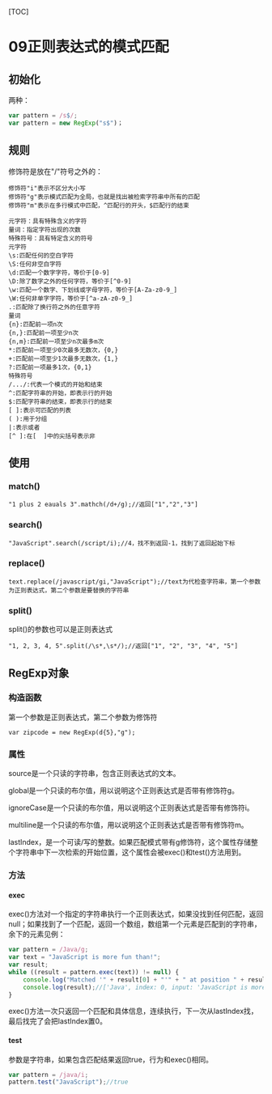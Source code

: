 [TOC]

# 09正则表达式的模式匹配

## 初始化

两种：

```js
var pattern = /s$/;
var pattern = new RegExp("s$")；
```

## 规则

修饰符是放在"/"符号之外的：

```
修饰符"i"表示不区分大小写
修饰符"g"表示模式匹配为全局，也就是找出被检索字符串中所有的匹配
修饰符"m"表示在多行模式中匹配，^匹配行的开头，$匹配行的结束
```

```
元字符：具有特殊含义的字符
量词：指定字符出现的次数
特殊符号：具有特定含义的符号
元字符
\s:匹配任何的空白字符
\S:任何非空白字符
\d:匹配一个数字字符，等价于[0-9]
\D:除了数字之外的任何字符，等价于[^0-9]
\w:匹配一个数字、下划线或字母字符，等价于[A-Za-z0-9_]
\W:任何非单字字符，等价于[^a-zA-z0-9_]
.:匹配除了换行符之外的任意字符
量词
{n}:匹配前一项n次
{n,}:匹配前一项至少n次
{n,m}:匹配前一项至少n次最多m次
*:匹配前一项至少0次最多无数次，{0,}
+:匹配前一项至少1次最多无数次，{1,}
?:匹配前一项最多1次，{0,1}
特殊符号
/.../:代表一个模式的开始和结束
^:匹配字符串的开始，即表示行的开始
$:匹配字符串的结束，即表示行的结束
[ ]:表示可匹配的列表
( ):用于分组
|:表示或者
[^ ]:在[  ]中的尖括号表示非
```

## 使用

### match()

`"1 plus 2 eauals 3".mathch(/d+/g);//返回["1","2","3"]`

### search()

`"JavaScript".search(/script/i);//4，找不到返回-1，找到了返回起始下标`

### replace()

`text.replace(/javascript/gi,"JavaScript");//text为代检查字符串，第一个参数为正则表达式，第二个参数是要替换的字符串`

### split()

split()的参数也可以是正则表达式

`"1, 2, 3, 4, 5".split(/\s*,\s*/);//返回["1", "2", "3", "4", "5"]`

## RegExp对象

### 构造函数

第一个参数是正则表达式，第二个参数为修饰符

`var zipcode = new RegExp(d{5},"g");`

### 属性

source是一个只读的字符串，包含正则表达式的文本。

global是一个只读的布尔值，用以说明这个正则表达式是否带有修饰符g。

ignoreCase是一个只读的布尔值，用以说明这个正则表达式是否带有修饰符i。

multiline是一个只读的布尔值，用以说明这个正则表达式是否带有修饰符m。

lastIndex，是一个可读/写的整数。如果匹配模式带有g修饰符，这个属性存储整个字符串中下一次检索的开始位置，这个属性会被exec()和test()方法用到。

### 方法

#### exec

exec()方法对一个指定的字符串执行一个正则表达式，如果没找到任何匹配，返回null；如果找到了一个匹配，返回一个数组，数组第一个元素是匹配到的字符串，余下的元素见例：

```js
var pattern = /Java/g;
var text = "JavaScript is more fun than!";
var result;
while ((result = pattern.exec(text)) != null) {
    console.log("Matched '" + result[0] + "'" + " at position " + result.index + ";");//Matched 'Java' at position 0;
    console.log(result);//['Java', index: 0, input: 'JavaScript is more fun than Java!', groups: undefined]
}
```

exec()方法一次只返回一个匹配和具体信息，连续执行，下一次从lastIndex找，最后找完了会把lastIndex置0。

#### test

参数是字符串，如果包含匹配结果返回true，行为和exec()相同。

```js
var pattern = /java/i;
pattern.test("JavaScript");//true
```
